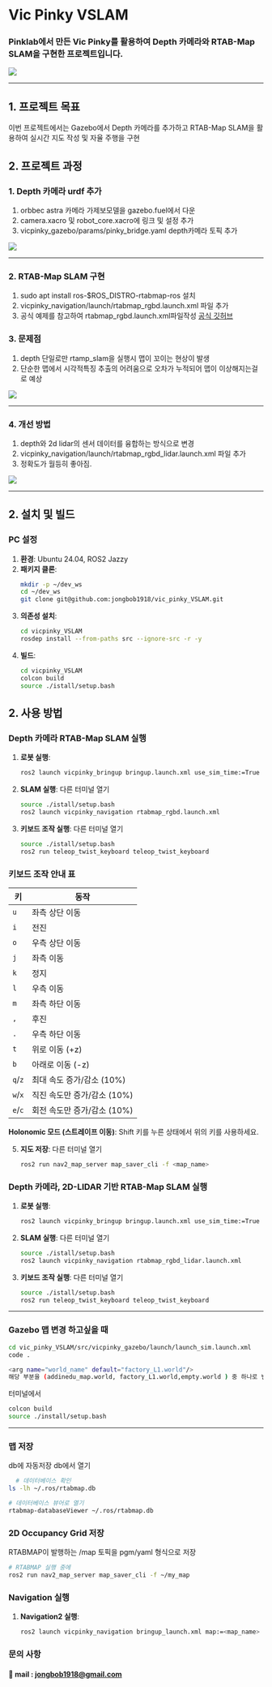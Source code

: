 # Vic Pinky VSLAM
### Pinklab에서 만든 Vic Pinky를 활용하여 Depth 카메라와 RTAB-Map SLAM을 구현한 프로젝트입니다. 

<img src="./doc/rtabmap_test.gif" width="픽셀_값" height="픽셀_값">




---

## 1. 프로젝트 목표

이번 프로젝트에서는 Gazebo에서 Depth 카메라를 추가하고 RTAB-Map SLAM을 활용하여 실시간 지도 작성 및 자율 주행을 구현


## 2. 프로젝트 과정

### 1. Depth 카메라 urdf 추가
1. orbbec astra 카메라 가제보모델을 gazebo.fuel에서 다운
2. camera.xacro 및 robot_core.xacro에 링크 및 설정 추가
3. vicpinky_gazebo/params/pinky_bridge.yaml depth카메라 토픽 추가

<img src="./doc/gazebo_image.png" width="픽셀_값" height="픽셀_값">

---

### 2. RTAB-Map SLAM 구현
1. sudo apt install ros-$ROS_DISTRO-rtabmap-ros 설치
2. vicpinky_navigation/launch/rtabmap_rgbd.launch.xml 파일 추가 
3. 공식 예제를 참고하여 rtabmap_rgbd.launch.xml파일작성
[공식 깃허브](https://github.com/introlab/rtabmap_ros)


### 3. 문제점

1. depth 단일로만 rtamp_slam을 실행시 맵이 꼬이는 현상이 발생 
2. 단순한 맵에서 시각적특징 추출의 어려움으로 오차가 누적되어 맵이 이상해지는걸로 예상

<img src="./doc/depth_only_rtabmap_image.png" width="픽셀_값" height="픽셀_값">


---

### 4. 개선 방법


1. depth와 2d lidar의 센서 데이터를 융합하는 방식으로 변경
2. vicpinky_navigation/launch/rtabmap_rgbd_lidar.launch.xml 파일 추가 
3. 정확도가 월등히 좋아짐.

<img src="./doc/depth_lidar_rtabmap_image.png" width="픽셀_값" height="픽셀_값">

---

## 2. 설치 및 빌드

### PC 설정
1. **환경**: Ubuntu 24.04, ROS2 Jazzy
2. **패키지 클론**:
   ```bash
   mkdir -p ~/dev_ws
   cd ~/dev_ws
   git clone git@github.com:jongbob1918/vic_pinky_VSLAM.git
   ```
3. **의존성 설치**:
   ```bash
   cd vicpinky_VSLAM
   rosdep install --from-paths src --ignore-src -r -y
   ```
4. **빌드**:
   ```bash
   cd vicpinky_VSLAM
   colcon build
   source ./istall/setup.bash
   ```


## 2. 사용 방법

### Depth 카메라 RTAB-Map SLAM 실행
1. **로봇 실행**:
   ```bash
   ros2 launch vicpinky_bringup bringup.launch.xml use_sim_time:=True
   ```
2. **SLAM 실행**:
다른 터미널 열기
   ```bash
   source ./istall/setup.bash
   ros2 launch vicpinky_navigation rtabmap_rgbd.launch.xml
   ```
   
3. **키보드 조작 실행**:
다른 터미널 열기
   ```bash
   source ./istall/setup.bash
   ros2 run teleop_twist_keyboard teleop_twist_keyboard 
   
   ```

### 키보드 조작 안내 표

| 키 | 동작 |
|----|------|
| `u` | 좌측 상단 이동 |
| `i` | 전진 |
| `o` | 우측 상단 이동 |
| `j` | 좌측 이동 |
| `k` | 정지 |
| `l` | 우측 이동 |
| `m` | 좌측 하단 이동 |
| `,` | 후진 |
| `.` | 우측 하단 이동 |
| `t` | 위로 이동 (+z) |
| `b` | 아래로 이동 (-z) |
| `q`/`z` | 최대 속도 증가/감소 (10%) |
| `w`/`x` | 직진 속도만 증가/감소 (10%) |
| `e`/`c` | 회전 속도만 증가/감소 (10%) |

**Holonomic 모드 (스트레이프 이동)**: Shift 키를 누른 상태에서 위의 키를 사용하세요.

   
5. **지도 저장**:
다른 터미널 열기
   ```bash
   ros2 run nav2_map_server map_saver_cli -f <map_name>
   ```



### Depth 카메라, 2D-LIDAR 기반 RTAB-Map SLAM 실행

1. **로봇 실행**:
   ```bash
   ros2 launch vicpinky_bringup bringup.launch.xml use_sim_time:=True
   ```
2. **SLAM 실행**:
다른 터미널 열기
   ```bash
   source ./istall/setup.bash
   ros2 launch vicpinky_navigation rtabmap_rgbd_lidar.launch.xml
   ```
   
3. **키보드 조작 실행**:
다른 터미널 열기
   ```bash
   source ./istall/setup.bash
   ros2 run teleop_twist_keyboard teleop_twist_keyboard 
   
   ```

---
### Gazebo 맵 변경 하고싶을 때 
   ```bash
cd vic_pinky_VSLAM/src/vicpinky_gazebo/launch/launch_sim.launch.xml
code .
   
   ```


   ```bash
<arg name="world_name" default="factory_L1.world"/>
해당 부분을 (addinedu_map.world, factory_L1.world,empty.world ) 중 하나로 변경
   
   ```
터미널에서

   ```bash
colcon build
source ./install/setup.bash
   
   ```
---

###  맵 저장 
db에 자동저장
db에서 열기

 ```bash
   # 데이터베이스 확인
ls -lh ~/.ros/rtabmap.db

# 데이터베이스 뷰어로 열기
rtabmap-databaseViewer ~/.ros/rtabmap.db
   ```

### 2D Occupancy Grid 저장 
RTABMAP이 발행하는 /map 토픽을 pgm/yaml 형식으로 저장
 ```bash
# RTABMAP 실행 중에
ros2 run nav2_map_server map_saver_cli -f ~/my_map
   ```


### Navigation 실행
1. **Navigation2 실행**:
   ```bash
   ros2 launch vicpinky_navigation bringup_launch.xml map:=<map_name>
   ```


### 문의 사항 
#### 📧  mail : jongbob1918@gmail.com
